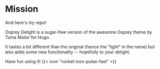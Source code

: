 # Mission

And here's my repo!

Osprey Delight is a sugar-free version of the awesome Osprey theme by Toma Nistor for Hugo.

It tastes a bit different than the original (hence the "light" in the name) but also adds some new functionality -- hopefully to your delight.

Have fun using it! {{< icon "rocket icon-pulse-fast" >}}
